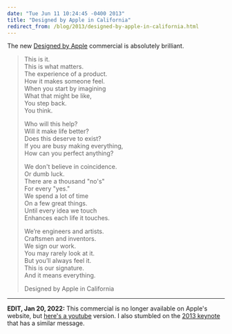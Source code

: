 ```yaml
---
date: "Tue Jun 11 10:24:45 -0400 2013"
title: "Designed by Apple in California"
redirect_from: /blog/2013/designed-by-apple-in-california.html
---
```


The new [Designed by Apple][1] commercial is absolutely brilliant.

> This is it.  
> This is what matters.  
> The experience of a product.  
> How it makes someone feel.  
> When you start by imagining  
> What that might be like,  
> You step back.  
> You think.
>
> Who will this help?  
> Will it make life better?  
> Does this deserve to exist?  
> If you are busy making everything,  
> How can you perfect anything?  
>
> We don't believe in coincidence.  
> Or dumb luck.  
> There are a thousand "no's"  
> For every "yes."  
> We spend a lot of time  
> On a few great things.  
> Until every idea we touch  
> Enhances each life it touches.
>
> We’re engineers and artists.  
> Craftsmen and inventors.  
> We sign our work.  
> You may rarely look at it.  
> But you’ll always feel it.  
> This is our signature.  
> And it means everything.  
>
> Designed by Apple in California

---

**EDIT, Jan 20, 2022:** This commercial is no longer available on Apple's
website, but [here's a youtube][1] version. I also stumbled on the [2013
keynote][2] that has a similar message.

<!-- Formerly at: http://www.apple.com/designed-by-apple/ -->

[1]: https://www.youtube.com/watch?v=170fh2mvog0
[2]: https://www.youtube.com/watch?v=5kFc5-D4PUs
